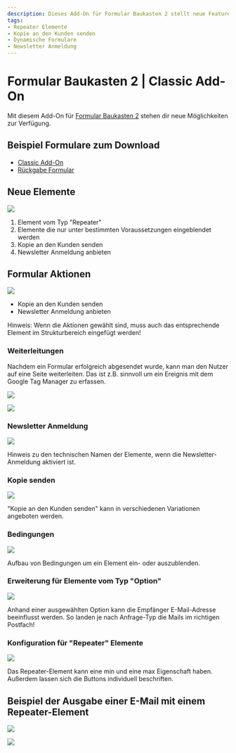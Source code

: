 ```yaml
---
description: Dieses Add-On für Formular Baukasten 2 stellt neue Features bereit. Repeater Elemente, Kopie an den Kunden senden, dynamische Formulare, Newsletter Anmeldung uvm.
tags:
- Repeater Elemente
- Kopie an den Kunden senden
- Dynamische Formulare
- Newsletter Anmeldung
---
```


# Formular Baukasten 2 | Classic Add-On

Mit diesem Add-On für [Formular Baukasten 2](../MoorlForms/index.md) stehen dir neue Möglichkeiten zur Verfügung.

## Beispiel Formulare zum Download

- [Classic Add-On](examples/classic-add-on.json)
- [Rückgabe Formular](examples/return-form.json)

## Neue Elemente

![](images/fbc-01.jpg)

1. Element vom Typ "Repeater"
2. Elemente die nur unter bestimmten Voraussetzungen eingeblendet werden
3. Kopie an den Kunden senden
4. Newsletter Anmeldung anbieten

## Formular Aktionen

![](images/fbc-02.jpg)

- Kopie an den Kunden senden
- Newsletter Anmeldung anbieten

Hinweis: Wenn die Aktionen gewählt sind, muss auch das entsprechende Element im Strukturbereich eingefügt werden!

### Weiterleitungen

Nachdem ein Formular erfolgreich abgesendet wurde, kann man den Nutzer auf eine Seite weiterleiten. Das ist z.B. sinnvoll um ein Ereignis mit dem Google Tag Manager zu erfassen.

![](images/forms-classic-redirect-01.jpg)

![](images/forms-classic-redirect-02.jpg)

### Newsletter Anmeldung

![](images/fbc-03.jpg)

Hinweis zu den technischen Namen der Elemente, wenn die Newsletter-Anmeldung aktiviert ist.

### Kopie senden

![](images/fbc-04.jpg)

"Kopie an den Kunden senden" kann in verschiedenen Variationen angeboten werden.

### Bedingungen

![](images/fbc-05.jpg)

Aufbau von Bedingungen um ein Element ein- oder auszublenden.

### Erweiterung für Elemente vom Typ "Option"

![](images/fbc-06.jpg)

Anhand einer ausgewählten Option kann die Empfänger E-Mail-Adresse beeinflusst werden.
So landen je nach Anfrage-Typ die Mails im richtigen Postfach!

### Konfiguration für "Repeater" Elemente

![](images/fbc-07.jpg)

Das Repeater-Element kann eine min und eine max Eigenschaft haben. Außerdem lassen sich
die Buttons individuell beschriften.

## Beispiel der Ausgabe einer E-Mail mit einem Repeater-Element

![](images/fbc-08.jpg)

![](images/fbc-09.jpg)

